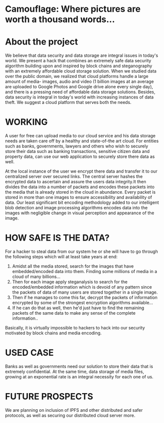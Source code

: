 # Camouflage: Where pictures are worth a thousand words...

# About the project

We believe that data security and data storage are integral issues in today's world. We present a hack that combines an extremely safe data security algorithm building upon and inspired by block chains and steganography with an extremely affordable cloud storage solution.
When we studied data over the public domain, we realized that cloud platforms handle a large amount of media- images, audio and video (1 billion images at an average are uploaded to Google Photos and Google drive alone every single day), and there is a pressing need of affordable data storage solutions. Besides, data security is integral in today's world with increasing instances of data theft. We suggest a cloud platform that serves both the needs. 

# WORKING
A user for free can upload media to our cloud service and his data storage needs are taken care off by a healthy and state-of-the art cloud. For entities such as banks, governments, lawyers and others who wish to securely store their data such as banking transactions, sensitive citizen data and property data, can use our web application to securely store there data as well. 

At the local instance of the user we encrypt there data and transfer it to our centralized server over secured links. The central server hashes the encrypted data to ascertain and assure the users data integrity.It then divides the data into a number of packets and encodes these packets into the media that is already stored in the cloud in abundance. Every packet is stored in more than one images to ensure accessibility and availability of data. Our least significant bit encoding methodology added to our intelligent blob detection and image processing algorithms encodes data into the images with negligible change in visual perception and appearance of the image. 

# HOW SAFE IS THE DATA?
For a hacker to steal data from our system he or she will have to go through the following steps which will at least take years at end: 
1. Amidst all the media stored, search for the images that have embedded/encoded data into them. Finding some millions of media in a cloud of many billions...
2. Then for each image apply steganalysis to search for the encoded/embedded information which is devoid of any pattern since the packets of data of many users are stored together in a single image. 
3. Then if he manages to come this far, decrypt the packets of information encrypted by some of the strongest encryption algorithms available...
4. If he can do that as well, then he'd just have to find the remaining packets of the same data to make any sense of the complete information..

Basically, it is virtually impossible to hackers to hack into our security motivated by block chains and media encoding. 

# USED CASE 
Banks as well as governments need our solution to store their data that is extremely confidential. At the same time, data storage of media files, growing at an exponential rate is an integral necessity for each one of us.      

# FUTURE PROSPECTS
We are planning on inclusion of IPFS and other distributed and safer protocols, as well as securing our distributed cloud server more. 

